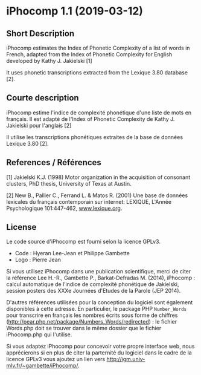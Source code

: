 # iPhocomp 1.1 (2019-03-12)

## Short Description

iPhocomp estimates the Index of Phonetic Complexity of a list of words in French, adapted from the Index of Phonetic Complexity for English developed by Kathy J. Jakielski [1]

It uses phonetic transcriptions extracted from the Lexique 3.80 database [2].

## Courte description

iPhocomp estime l'indice de complexité phonétique d'une liste de mots en français. Il est adapté de l'Index of Phonetic Complexity de Kathy J. Jakielski pour l'anglais [2]

Il utilise les transcriptions phonétiques extraites de la base de données Lexique 3.80 [2].

## References / Références

[1] Jakielski K.J. (1998) Motor organization in the acquisition of consonant clusters, PhD thesis, University of Texas at Austin.

[2] New B., Pallier C., Ferrand L. & Matos R. (2001) Une base de données lexicales du français contemporain sur internet: LEXIQUE, L'Année Psychologique 101:447-462, www.lexique.org.

## License

Le code source d'iPhocomp est fourni selon la licence GPLv3.

* Code : Hyeran Lee-Jean et Philippe Gambette
* Logo : Pierre Jean

Si vous utilisez iPhocomp dans une publication scientifique, merci de citer la référence Lee H.-R., Gambette P., Barkat-Defradas M. (2014), iPhocomp : calcul automatique de l’indice de complexité phonétique de Jakielski, session posters des XXXe Journées d'Etudes de la Parole (JEP 2014).

D'autres références utilisées pour la conception du logiciel sont également disponibles à cette adresse. En particulier, le package PHP `Number_Words` pour transcrire en français les nombres écrits sous forme
de chiffres (http://pear.php.net/package/Numbers_Words/redirected) : le fichier Words.php doit se trouver dans le même dossier que le fichier iPhocomp.php qui l'utilise.

Si vous adaptez iPhocomp pour concevoir votre propre interface web, nous apprécierons si en plus de citer la parternité du logiciel dans le cadre de la licence GPLv3 vous ajoutez un lien vers http://igm.univ-mlv.fr/~gambette/iPhocomp/.

